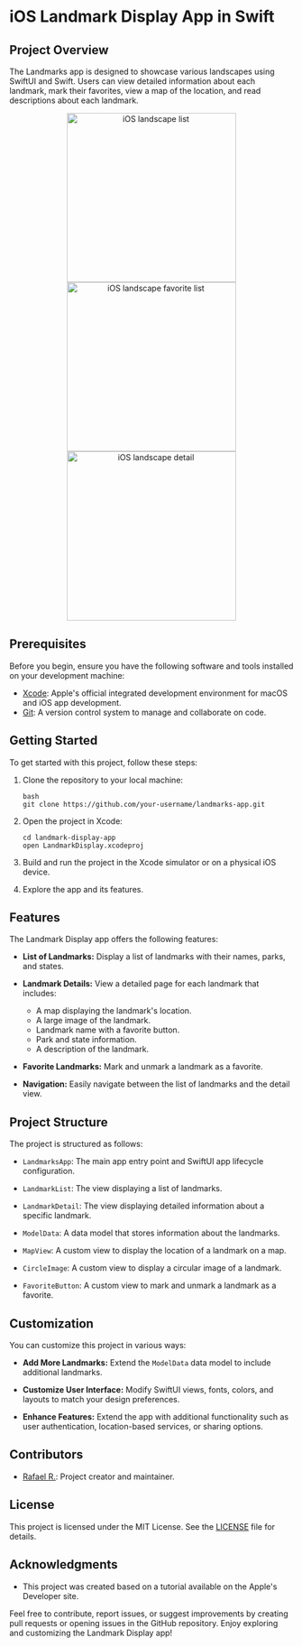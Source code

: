 # iOS Landmark Display App in Swift

## Project Overview

The Landmarks app is designed to showcase various landscapes using SwiftUI and Swift. Users can view detailed information about each landmark, mark their favorites, view a map of the location, and read descriptions about each landmark.

<p align="center">
   <img height="300" alt="iOS landscape list" src="https://github.com/rafaelhribeiro/landmarks-swift-tutorial/assets/7372443/4baf3416-26fb-4d77-8eb5-df6663b81761">
   <img height="300" alt="iOS landscape favorite list" src="https://github.com/rafaelhribeiro/landmarks-swift-tutorial/assets/7372443/7a99462f-8925-4d3e-b417-63505d65568c">
   <img height="300" alt="iOS landscape detail" src="https://github.com/rafaelhribeiro/landmarks-swift-tutorial/assets/7372443/a5eb9e74-6e26-4bd8-a3a7-9c65dfac357d">
</p>

## Prerequisites

Before you begin, ensure you have the following software and tools installed on your development machine:

- [Xcode](https://developer.apple.com/xcode/): Apple's official integrated development environment for macOS and iOS app development.
- [Git](https://git-scm.com/): A version control system to manage and collaborate on code.

## Getting Started

To get started with this project, follow these steps:

1. Clone the repository to your local machine:

   ```
   bash
   git clone https://github.com/your-username/landmarks-app.git

2. Open the project in Xcode:

    ```
    cd landmark-display-app
    open LandmarkDisplay.xcodeproj

3. Build and run the project in the Xcode simulator or on a physical iOS device.

4. Explore the app and its features.

## Features

The Landmark Display app offers the following features:

- **List of Landmarks:** Display a list of landmarks with their names, parks, and states.

- **Landmark Details:** View a detailed page for each landmark that includes:
  - A map displaying the landmark's location.
  - A large image of the landmark.
  - Landmark name with a favorite button.
  - Park and state information.
  - A description of the landmark.

- **Favorite Landmarks:** Mark and unmark a landmark as a favorite.

- **Navigation:** Easily navigate between the list of landmarks and the detail view.

## Project Structure

The project is structured as follows:

- `LandmarksApp`: The main app entry point and SwiftUI app lifecycle configuration.

- `LandmarkList`: The view displaying a list of landmarks.

- `LandmarkDetail`: The view displaying detailed information about a specific landmark.

- `ModelData`: A data model that stores information about the landmarks.

- `MapView`: A custom view to display the location of a landmark on a map.

- `CircleImage`: A custom view to display a circular image of a landmark.

- `FavoriteButton`: A custom view to mark and unmark a landmark as a favorite.

## Customization

You can customize this project in various ways:

- **Add More Landmarks:** Extend the `ModelData` data model to include additional landmarks.

- **Customize User Interface:** Modify SwiftUI views, fonts, colors, and layouts to match your design preferences.

- **Enhance Features:** Extend the app with additional functionality such as user authentication, location-based services, or sharing options.

## Contributors

- [Rafael R.](https://github.com/rafaelhribeiro): Project creator and maintainer.

## License

This project is licensed under the MIT License. See the [LICENSE](LICENSE) file for details.

## Acknowledgments

- This project was created based on a tutorial available on the Apple's Developer site.

Feel free to contribute, report issues, or suggest improvements by creating pull requests or opening issues in the GitHub repository. Enjoy exploring and customizing the Landmark Display app!


